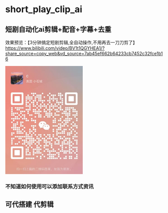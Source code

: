 # short_play_clip_ai

## 短剧自动化ai剪辑+配音+字幕+去重

效果预览：【3分钟搞定短剧剪辑,全自动操作,不用再去一刀刀剪了】 https://www.bilibili.com/video/BV1t1QGYHEA1/?share_source=copy_web&vd_source=7ab45ef662b64233cb7452c32fce1b16

![img.png](img.png)

### 不知道如何使用可以添加联系方式资讯
## 可代搭建 代剪辑
